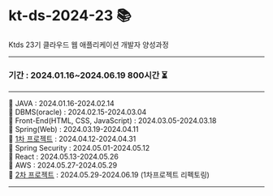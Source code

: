 # kt-ds-2024-23 📚
Ktds 23기 클라우드 웹 애플리케이션 개발자 양성과정

-------------
### 기간 : 2024.01.16~2024.06.19  800시간 ⏳
--------
📌 JAVA : 2024.01.16-2024.02.14  
📌 DBMS(oracle) : 2024.02.15-2024.03.04  
📌 Front-End(HTML, CSS, JavaScript) : 2024.03.05-2024.03.18  
📌 Spring(Web) : 2024.03.19-2024.04.11  
📌 [1차 프로젝트](https://github.com/jobumjin/ktds-23-pms-project) : 2024.04.12-2024.04.31  
📌 Spring Security : 2024.05.01-2024.05.12  
📌 React : 2024.05.13-2024.05.26  
📌 AWS : 2024.05.27-2024.05.29    
📌 [2차 프로젝트](https://github.com/jobumjin/ktds-23-pms-project) : 2024.05.29-2024.06.19 (1차프로젝트 리펙토링)

-------------
